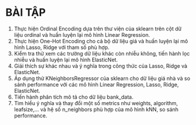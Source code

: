 # BÀI TẬP
1. Thực hiện Ordinal Encoding dựa trên thư viện của sklearn trên cột dữ liệu ordinal và huấn luyện lại mô hình Linear Regression.
2. Thực hiện One-Hot Encoding cho cả bộ dữ liệu giá và huấn luyện lại mô hình Lasso, Ridge với tham số phù hợp.
3. Kiểm tra thử xem các trường dữ liệu khác còn nhiễu không, tiến hành lọc nhiễu và huấn luyện lại mô hình ElasticNet.
4. Giải thích sự khác nhau và ý nghĩa trong công thức của Lasso, Ridge và ElasticNet.
5. Áp dụng thử KNeighborsRegressor của sklearn cho dữ liệu giá nhà và so sánh performance với các mô hình Linear Regression, Lasso, Ridge, ElasticNet.
6. Tiến hành phân tích mô tả cho dữ liệu bank_data.
7. Tìm hiểu ý nghĩa và thay đổi một số metrics như weights, algorithm, leafsize,… và hệ số n_neighbors phù hợp của mô hình kNN, so sánh performance.